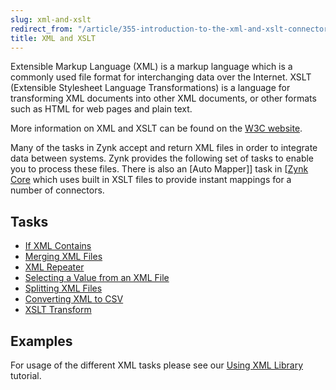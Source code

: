```yaml
---
slug: xml-and-xslt
redirect_from: "/article/355-introduction-to-the-xml-and-xslt-connector"
title: XML and XSLT
---
```

Extensible Markup Language (XML) is a markup language which is a commonly used file format for interchanging data over the Internet. XSLT (Extensible Stylesheet Language Transformations) is a language for transforming XML documents into other XML documents, or other formats such as HTML for web pages and plain text.

More information on XML and XSLT can be found on the [W3C website](http://www.w3.org/standards/xml/).

Many of the tasks in Zynk accept and return XML files in order to integrate data between systems. Zynk provides the following set of tasks to enable you to process these files. There is also an [Auto Mapper]] task in [[Zynk Core](auto-mapper]]-task-in-[[zynk-core) which uses built in XSLT files to provide instant mappings for a number of connectors.

## Tasks
- [If XML Contains](if-xml-contains)
- [Merging XML Files](merging-xml-files)
- [XML Repeater](xml-repeater)
- [Selecting a Value from an XML File](selecting-a-value-from-an-xml-file)
- [Splitting XML Files](splitting-xml-files)
- [Converting XML to CSV](converting-xml-to-csv)
- [XSLT Transform](xslt-transform)

## Examples
For usage of the different XML tasks please see our [Using XML Library](using-xml-library) tutorial.